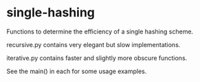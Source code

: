 single-hashing
==============

Functions to determine the efficiency of a single hashing scheme.

recursive.py contains very elegant but slow implementations.

iterative.py contains faster and slightly more obscure functions.

See the main() in each for some usage examples.
